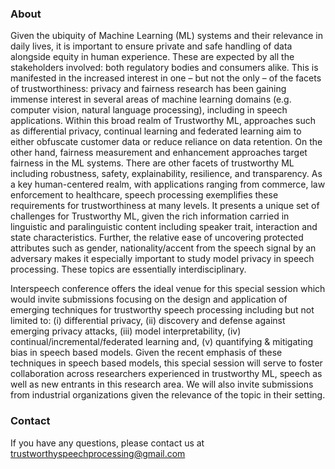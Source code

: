 ### About

Given the ubiquity of Machine Learning (ML) systems and their relevance in daily lives, it is
important to ensure private and safe handling of data alongside equity in human experience.
These are expected by all the stakeholders involved: both regulatory bodies and consumers
alike. This is manifested in the increased interest in one – but not the only – of the facets of
trustworthiness: privacy and fairness research has been gaining immense interest in several
areas of machine learning domains (e.g. computer vision, natural language processing),
including in speech applications. Within this broad realm of Trustworthy ML, approaches such as
differential privacy, continual learning and federated learning aim to either obfuscate customer
data or reduce reliance on data retention. On the other hand, fairness measurement and
enhancement approaches target fairness in the ML systems. There are other facets of
trustworthy ML including robustness, safety, explainability, resilience, and transparency. As a
key human-centered realm, with applications ranging from commerce, law enforcement to
healthcare, speech processing exemplifies these requirements for trustworthiness at many
levels. It presents a unique set of challenges for Trustworthy ML, given the rich information
carried in linguistic and paralinguistic content including speaker trait, interaction and state
characteristics. Further, the relative ease of uncovering protected attributes such as gender,
nationality/accent from the speech signal by an adversary makes it especially important to study
model privacy in speech processing. These topics are essentially interdisciplinary.

Interspeech conference offers the ideal venue for this special session which would invite
submissions focusing on the design and application of emerging techniques for trustworthy
speech processing including but not limited to: (i) differential privacy, (ii) discovery and defense
against emerging privacy attacks, (iii) model interpretability, (iv) continual/incremental/federated
learning and, (v) quantifying & mitigating bias in speech based models. Given the recent
emphasis of these techniques in speech based models, this special session will serve to foster
collaboration across researchers experienced in trustworthy ML, speech as well as new entrants
in this research area. We will also invite submissions from industrial organizations given the
relevance of the topic in their setting.

### Contact
If you have any questions, please contact us at trustworthyspeechprocessing@gmail.com
